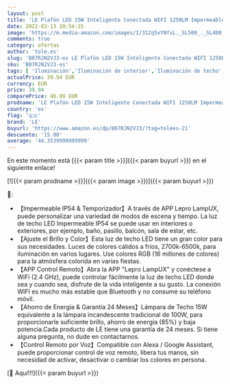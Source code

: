 ```yaml
---
layout: post
title: 'LE Plafón LED 15W Inteligente Conectada WIFI 1250LM Impermeable Colores Regulable  RGB + Blanco Cálido a Frío 2700-6500K   Aplicación de Control Remoto  Funciona con Alexa / Google Assistant'
date: 2022-03-13 20:54:25
image: 'https://m.media-amazon.com/images/I/312q5xYNfxL._SL500_._SL400_.jpg'
comments: true
category: ofertas
author: 'tole.es'
slug: 'B07RJN2VJ3-es LE Plafón LED 15W Inteligente Conectada WIFI 1250LM...'
sku: 'B07RJN2VJ3-es'
tags: [ 'Iluminación','Iluminación de interior','Iluminación de techo','Iluminación de techo de interior','alexa','le', ]
actualPrice: 39.94 EUR
currency: EUR
price: 39.94
comparePrice: 46.99 EUR
prodname: 'LE Plafón LED 15W Inteligente Conectada WIFI 1250LM Impermeable Colores Regulable  RGB + Blanco Cálido a Frío 2700-6500K   Aplicación de Control Remoto  Funciona con Alexa / Google Assistant'
country: 'es'
flag: '🇪🇸'
brand: 'LE'
buyurl: 'https://www.amazon.es/dp/B07RJN2VJ3/?tag=tolees-21'
descuento: '15.00'
average: '44.3539999999999'
---
```


En este momento está [{{< param title >}}]({{< param buyurl >}}) en el siguiente enlace!

[![{{< param prodname >}}]({{< param image >}})]({{< param buyurl >}})

🔎:

- 【Impermeable IP54 & Temporizador】A través de APP Lepro LampUX, puede personalizar una variedad de modos de escena y tiempo. La luz de techo LED Impermeable IP54 se puede usar en interiores o exteriores, por ejemplo, baño, pasillo, balcón, sala de estar, etc.
- 【Ajuste el Brillo y Color】Esta luz de techo LED tiene un gran color para sus necesidades. Luces de colores cálidos a fríos, 2700k-6500k, para iluminación en varios lugares. Use colores RGB (16 millones de colores) para la atmósfera colorida en varias fiestas.
- 【APP Control Remoto】Abra la APP "Lepro LampUX" y conéctese a WiFi (2.4 GHz), puede controlar fácilmente la luz de techo LED donde sea y cuando sea, disfrute de la vida inteligente a su gusto. La conexión WIFI es mucho más estable que Bluetooth y no consume su teléfono móvil.
- 【Ahorro de Energia & Garantía 24 Meses】Lámpara de Techo 15W equivalente a la lámpara incandescente tradicional de 100W, para proporcionarle suficiente brillo, ahorro de energía (85%) y baja potencia.Cada producto de LE tiene una garantía de 24 meses. Si tiene alguna pregunta, no dude en contactarnos.
- 【Control Remoto por Voz】Compatible con Alexa / Google Assistant, puede proporcionar control de voz remoto, libera tus manos, sin necesidad de activar, desactivar o cambiar los colores en persona.

[🛒 Aquí!!!]({{< param buyurl >}})

